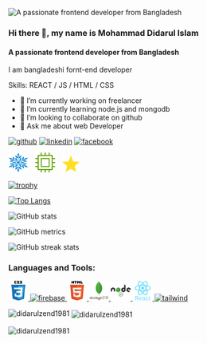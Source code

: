 ![A passionate frontend developer from Bangladesh](https://i.ibb.co/kQgkJHw/Moh.png)
### Hi there 👋, my name is Mohammad Didarul Islam
#### A passionate frontend developer from Bangladesh


I am bangladeshi fornt-end developer 

Skills: REACT / JS / HTML / CSS

- 🔭 I’m currently working on freelancer 
- 🌱 I’m currently learning node.js and mongodb 
- 👯 I’m looking to collaborate on github 
- 💬 Ask me about web Developer 


[<img src='https://cdn.jsdelivr.net/npm/simple-icons@3.0.1/icons/github.svg' alt='github' height='40'>](https://github.com/didarulZend1981)  [<img src='https://cdn.jsdelivr.net/npm/simple-icons@3.0.1/icons/linkedin.svg' alt='linkedin' height='40'>](https://www.linkedin.com/in/didartech/)  [<img src='https://cdn.jsdelivr.net/npm/simple-icons@3.0.1/icons/facebook.svg' alt='facebook' height='40'>](https://www.facebook.com/didarul1981)  

<a href='https://archiveprogram.github.com/'><img src='https://raw.githubusercontent.com/acervenky/animated-github-badges/master/assets/acbadge.gif' width='40' height='40'></a> <a href='https://docs.github.com/en/developers'><img src='https://raw.githubusercontent.com/acervenky/animated-github-badges/master/assets/devbadge.gif' width='40' height='40'></a> <a href='https://stars.github.com/'><img src='https://raw.githubusercontent.com/acervenky/animated-github-badges/master/assets/starbadge.gif' width='35' height='35'></a> 

[![trophy](https://github-profile-trophy.vercel.app/?username=didarulZend1981)](https://github.com/ryo-ma/github-profile-trophy)

[![Top Langs](https://github-readme-stats.vercel.app/api/top-langs/?username=didarulZend1981)](https://github.com/anuraghazra/github-readme-stats)

![GitHub stats](https://github-readme-stats.vercel.app/api?username=didarulZend1981&show_icons=true&count_private=true)  

![GitHub metrics](https://metrics.lecoq.io/?user=didarulZend1981)  

![GitHub streak stats](https://streak-stats.demolab.com/?user=didarulZend1981)  












<h3 align="left">Languages and Tools:</h3>
<p align="left"> <a href="https://www.w3schools.com/css/" target="_blank" rel="noreferrer"> <img src="https://raw.githubusercontent.com/devicons/devicon/master/icons/css3/css3-original-wordmark.svg" alt="css3" width="40" height="40"/> </a> <a href="https://firebase.google.com/" target="_blank" rel="noreferrer"> <img src="https://www.vectorlogo.zone/logos/firebase/firebase-icon.svg" alt="firebase" width="40" height="40"/> </a> <a href="https://www.w3.org/html/" target="_blank" rel="noreferrer"> <img src="https://raw.githubusercontent.com/devicons/devicon/master/icons/html5/html5-original-wordmark.svg" alt="html5" width="40" height="40"/> </a> <a href="https://www.mongodb.com/" target="_blank" rel="noreferrer"> <img src="https://raw.githubusercontent.com/devicons/devicon/master/icons/mongodb/mongodb-original-wordmark.svg" alt="mongodb" width="40" height="40"/> </a> <a href="https://nodejs.org" target="_blank" rel="noreferrer"> <img src="https://raw.githubusercontent.com/devicons/devicon/master/icons/nodejs/nodejs-original-wordmark.svg" alt="nodejs" width="40" height="40"/> </a> <a href="https://reactjs.org/" target="_blank" rel="noreferrer"> <img src="https://raw.githubusercontent.com/devicons/devicon/master/icons/react/react-original-wordmark.svg" alt="react" width="40" height="40"/> </a> <a href="https://tailwindcss.com/" target="_blank" rel="noreferrer"> <img src="https://www.vectorlogo.zone/logos/tailwindcss/tailwindcss-icon.svg" alt="tailwind" width="40" height="40"/> </a> </p>




<p><img align="left" src="https://github-readme-stats.vercel.app/api/top-langs?username=didarulzend1981&show_icons=true&locale=en&layout=compact" alt="didarulzend1981" /></p>

<p>&nbsp;<img align="center" src="https://github-readme-stats.vercel.app/api?username=didarulzend1981&show_icons=true&locale=en" alt="didarulzend1981" /></p>

<p><img align="center" src="https://github-readme-streak-stats.herokuapp.com/?user=didarulzend1981&" alt="didarulzend1981" /></p>

